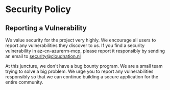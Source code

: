 # Security Policy

## Reporting a Vulnerability

We value security for the project very highly. We encourage all users to report any vulnerabilities they discover to us.
If you find a security vulnerability in az-cn-azurerm-mcp, please report it responsibly by sending an email to security@cloudnation.nl

At this juncture, we don't have a bug bounty program. We are a small team trying to solve a big problem. We urge you to report any vulnerabilities responsibly
so that we can continue building a secure application for the entire community.
